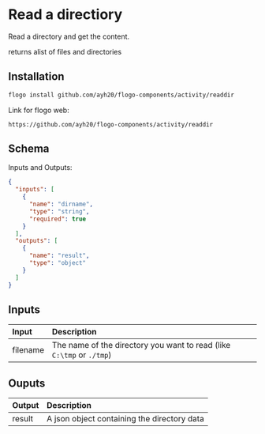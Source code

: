 # Read a directiory

Read a directory and get the content.

returns alist of files and directories

## Installation

```bash
flogo install github.com/ayh20/flogo-components/activity/readdir
```

Link for flogo web:

```
https://github.com/ayh20/flogo-components/activity/readdir
```

## Schema

Inputs and Outputs:

```json
{
  "inputs": [
    {
      "name": "dirname",
      "type": "string",
      "required": true
    }
  ],
  "outputs": [
    {
      "name": "result",
      "type": "object"
    }
  ]
}
```

## Inputs

| Input    | Description                                                           |
| :------- | :-------------------------------------------------------------------- |
| filename | The name of the directory you want to read (like `C:\tmp` or `./tmp`) |

## Ouputs

| Output | Description                                 |
| :----- | :------------------------------------------ |
| result | A json object containing the directory data |
